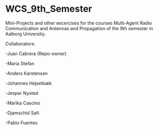 WCS_9th_Semester
================


Mini-Projects and other excercises for the courses Multi-Agent Radio Communication and  Antennas and Propagation of the 9th semester in Aalborg University.

Collaborators:

-Juan Cabrera (Repo-owner)

-Maria Stefan

-Anders Karstensen

-Johannes Hejselbæk

-Jesper Nysted

-Marika Cascino

-Djamschid Safi

-Pablo Fuentes
